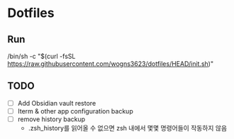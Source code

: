 # Dotfiles

## Run
/bin/sh -c "$(curl -fsSL https://raw.githubusercontent.com/wogns3623/dotfiles/HEAD/init.sh)"

## TODO
- [ ] Add Obsidian vault restore
- [ ] Iterm & other app configuration backup
- [ ] remove history backup
  - .zsh_history를 읽어올 수 없으면 zsh 내에서 몇몇 명령어들이 작동하지 않음
